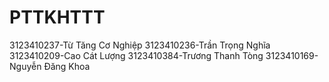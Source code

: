 # PTTKHTTT
3123410237-Từ Tăng Cơ Nghiệp
3123410236-Trần Trọng Nghĩa
3123410209-Cao Cát Lượng
3123410384-Trương Thanh Tòng
3123410169-Nguyễn Đăng Khoa